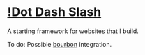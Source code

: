 [!Dot Dash Slash](http://www.anderelli.com/img/logo-med.png)
===

A starting framework for websites that I build. 

To do:
Possible [bourbon](http://bourbon.io) integration.